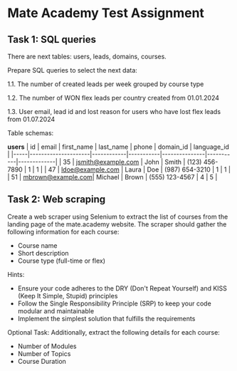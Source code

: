 # Mate Academy Test Assignment
## Task 1: SQL queries
There are next tables: users, leads, domains, courses.

Prepare SQL queries to select the next data:

1.1. The number of created leads per week grouped by course type

1.2. The number of WON flex leads per country created from 01.01.2024

1.3. User email, lead id and lost reason for users who have lost flex leads from 01.07.2024

Table schemas:

__users__
| id  | email               | first_name | last_name | phone         | domain_id | language_id |
|-----|---------------------|------------|-----------|---------------|-----------|-------------|
| 35  | [jsmith@example.com](mailto:jsmith@example.com) | John       | Smith     | (123) 456-7890 | 1         | 1           |
| 47  | [ldoe@example.com](mailto:ldoe@example.com)    | Laura      | Doe       | (987) 654-3210 | 1         | 1           |
| 51  | [mbrown@example.com](mailto:mbrown@example.com)| Michael    | Brown     | (555) 123-4567 | 4         | 5           |


## Task 2: Web scraping 
Create a web scraper using Selenium to extract the list of courses from the landing page of the mate.academy website. The scraper should gather the following information for each course:
* Course name
* Short description
* Course type (full-time or flex)

Hints:
* Ensure your code adheres to the DRY (Don't Repeat Yourself) and KISS (Keep It Simple, Stupid) principles
* Follow the Single Responsibility Principle (SRP) to keep your code modular and maintainable
* Implement the simplest solution that fulfills the requirements

Optional Task:
Additionally, extract the following details for each course:
* Number of Modules
* Number of Topics
* Course Duration
